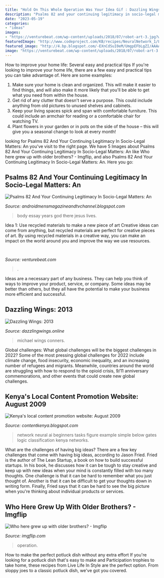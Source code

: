 ```yaml
---
title: "Hold On This Whole Operation Was Your Idea Gif : Dazzling Wings: 2013"
description: "Psalms 82 and your continuing legitimacy in socio-legal matters: an"
date: "2023-05-19"
categories:
- "ideas"
images:
- "https://venturebeat.com/wp-content/uploads/2018/07/robot-art-3.jpg?w=750"
featuredImage: "http://www.codeproject.com/KB/recipes/NeuralNetwork_1/LogicGates.png"
featured_image: "http://4.bp.blogspot.com/-EXnCdSuI0eM/UmgpEFbLgZI/AAAAAAAAAvo/xJvkUZFIY7w/s1600/Broken+light+bulb+file000362203086.jpg"
image: "https://venturebeat.com/wp-content/uploads/2018/07/robot-art-3.jpg?w=750"
---
```



How to improve your home life: Several easy and practical tips
If you're looking to improve your home life, there are a few easy and practical tips you can take advantage of. Here are some examples:
1. Make sure your home is clean and organized. This will make it easier to find things, and will also make it more likely that you'll be able to get what you need from within the house.
2. Get rid of any clutter that doesn't serve a purpose. This could include anything from old pictures to unused shelves and cabinets.
3. Keep your living spaces spick and span with comfortable furniture. This could include an armchair for reading or a comfortable chair for watching TV. 
4. Plant flowers in your garden or in pots on the side of the house – this will give you a seasonal change to look at every month! 

	

		
looking for Psalms 82 And Your Continuing Legitimacy In Socio-Legal Matters: An you've visit to the right page. We have 5 Images about Psalms 82 And Your Continuing Legitimacy In Socio-Legal Matters: An like Who here grew up with older brothers? - Imgflip,  and also Psalms 82 And Your Continuing Legitimacy In Socio-Legal Matters: An. Here you go:
		
    
## Psalms 82 And Your Continuing Legitimacy In Socio-Legal Matters: An

<img loading=lazy src="https://4.bp.blogspot.com/-552Ynq8geSI/V1YZByORF8I/AAAAAAAAFrQ/He9jk1ADI6AnJ02_HY3i_-T8K436Qw65wCLcB/s1600/IMG_20160125_233635.jpg" onerror="this.onerror=null;this.src='https://tse2.mm.bing.net/th?id=OIP.j8K6aOh5HE3c73G2TevL4wHaJ4&amp;pid=15.1';" alt="Psalms 82 And Your Continuing Legitimacy In Socio-Legal Matters: An">

_Source: androidmensmagazineandtvchannel.blogspot.com_

>body essay years god there jesus lives. 

	

Idea 1: Use recycled materials to make a new piece of art
Creative ideas can come from anything, but recycled materials are perfect for creative pieces of art. By using recycled materials in a creative way, you can make an impact on the world around you and improve the way we use resources.

    
## 

<img loading=lazy src="https://venturebeat.com/wp-content/uploads/2018/07/robot-art-3.jpg?w=750" onerror="this.onerror=null;this.src='https://tse3.mm.bing.net/th?id=OIP.A0g0EiUp7X-8afS8p6LZcQHaF7&amp;pid=15.1';" alt="">

_Source: venturebeat.com_

>. 

	

Ideas are a necessary part of any business. They can help you think of ways to improve your product, service, or company. Some ideas may be better than others, but they all have the potential to make your business more efficient and successful.

    
## Dazzling Wings: 2013

<img loading=lazy src="http://4.bp.blogspot.com/-EXnCdSuI0eM/UmgpEFbLgZI/AAAAAAAAAvo/xJvkUZFIY7w/s1600/Broken+light+bulb+file000362203086.jpg" onerror="this.onerror=null;this.src='https://tse4.mm.bing.net/th?id=OIP.0fmNotj5tGGuTJItYQWKPQHaF7&amp;pid=15.1';" alt="Dazzling Wings: 2013">

_Source: dazzlingwings.online_

>michael wings conners. 

	

Global challenges: What global challenges will be the biggest challenges in 2022?
Some of the most pressing global challenges for 2022 include climate change, food insecurity, economic inequality, and an increasing number of refugees and migrants. Meanwhile, countries around the world are struggling with how to respond to the opioid crisis, 9/11 anniversary commemorations, and other events that could create new global challenges.

    
## Kenya&#039;s Local Content Promotion Website: August 2009

<img loading=lazy src="http://www.codeproject.com/KB/recipes/NeuralNetwork_1/LogicGates.png" onerror="this.onerror=null;this.src='https://tse2.mm.bing.net/th?id=OIP.ysaI4RX1jNF0aNErlJZ0xgAAAA&amp;pid=15.1';" alt="Kenya&#039;s local content promotion website: August 2009">

_Source: contentkenya.blogspot.com_

>network neural ai beginners tasks figure example simple below gates logic classification kenya networks. 

	

What are the challenges of having big ideas?
There are a few key challenges that come with having big ideas, according to Jason Fried. Fried is the author of The Lean Startup, a book on how to build successful startups. In his book, he discusses how it can be tough to stay creative and keep up with new ideas when your mind is constantly filled with too many thoughts. 
One challenge is that it can be hard to remember what you just thought of. Another is that it can be difficult to get your thoughts down in writing form. Finally, Fried says that it can be hard to see the big picture when you're thinking about individual products or services.

    
## Who Here Grew Up With Older Brothers? - Imgflip

<img loading=lazy src="https://i.imgflip.com/3bmo6y.jpg" onerror="this.onerror=null;this.src='https://tse3.mm.bing.net/th?id=OIP.sxV0C8R-s4R58owAvjF2pQHaEl&amp;pid=15.1';" alt="Who here grew up with older brothers? - Imgflip">

_Source: imgflip.com_

>operation. 

	

How to make the perfect potluck dish without any extra effort
If you're looking for a potluck dish that's easy to make and Participation trophies to take home, these recipes from Live Life In Style are the perfect option. From sloppy joes to a classic potluck dish, we've got you covered.

